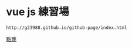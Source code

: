 # vue js 練習場```http://g23988.github.io/github-page/index.html```[點我](http://g23988.github.io/github-page/index.html "連結") 
 
